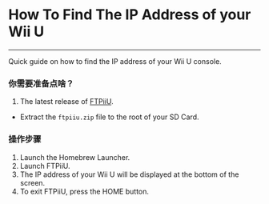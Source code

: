 # How To Find The IP Address of your Wii U
---
Quick guide on how to find the IP address of your Wii U console.

### 你需要准备点啥？

1. The latest release of [FTPiiU](https://apps.fortheusers.org/wiiu/ftpiiu).
 - Extract the `ftpiiu.zip` file to the root of your SD Card.

### 操作步骤

1. Launch the Homebrew Launcher.
1. Launch FTPiiU.
1. The IP address of your Wii U will be displayed at the bottom of the screen.
1. To exit FTPiiU, press the HOME button.
